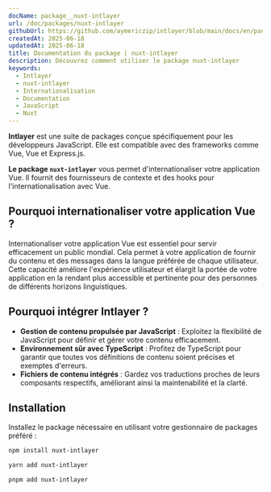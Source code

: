 ```yaml
---
docName: package__nuxt-intlayer
url: /doc/packages/nuxt-intlayer
githubUrl: https://github.com/aymericzip/intlayer/blob/main/docs/en/packages/nuxt-intlayer/index.md
createdAt: 2025-06-18
updatedAt: 2025-06-18
title: Documentation du package | nuxt-intlayer
description: Découvrez comment utiliser le package nuxt-intlayer
keywords:
  - Intlayer
  - nuxt-intlayer
  - Internationalisation
  - Documentation
  - JavaScript
  - Nuxt
---
```


**Intlayer** est une suite de packages conçue spécifiquement pour les développeurs JavaScript. Elle est compatible avec des frameworks comme Vue, Vue et Express.js.

**Le package `nuxt-intlayer`** vous permet d'internationaliser votre application Vue. Il fournit des fournisseurs de contexte et des hooks pour l'internationalisation avec Vue.

## Pourquoi internationaliser votre application Vue ?

Internationaliser votre application Vue est essentiel pour servir efficacement un public mondial. Cela permet à votre application de fournir du contenu et des messages dans la langue préférée de chaque utilisateur. Cette capacité améliore l'expérience utilisateur et élargit la portée de votre application en la rendant plus accessible et pertinente pour des personnes de différents horizons linguistiques.

## Pourquoi intégrer Intlayer ?

- **Gestion de contenu propulsée par JavaScript** : Exploitez la flexibilité de JavaScript pour définir et gérer votre contenu efficacement.
- **Environnement sûr avec TypeScript** : Profitez de TypeScript pour garantir que toutes vos définitions de contenu soient précises et exemptes d'erreurs.
- **Fichiers de contenu intégrés** : Gardez vos traductions proches de leurs composants respectifs, améliorant ainsi la maintenabilité et la clarté.

## Installation

Installez le package nécessaire en utilisant votre gestionnaire de packages préféré :

```bash packageManager="npm"
npm install nuxt-intlayer
```

```bash packageManager="yarn"
yarn add nuxt-intlayer
```

```bash packageManager="pnpm"
pnpm add nuxt-intlayer
```

